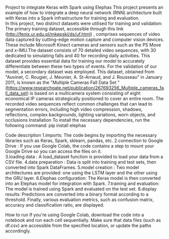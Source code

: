 Project to integrate Keras with Spark using Elephas
This project presents an example of how to integrate a deep neural network (RNN) architecture built with Keras into a Spark infrastructure for training and evaluation.  
In this project, two distinct datasets were utilised for training and validation: 
The primary training dataset, accessible through this link (http://fenix.ur.edu.pl/mkepski/ds/uf.html) , comprises sequences of video data captured by cutting-edge motion capture and computer vision devices. These include Microsoft Kinect cameras and sensors such as the PS Move and x-IMU.The dataset consists of 70 detailed video sequences, with 30 dedicated to simulating falls and 40 for recording daily activities. This dataset provides essential data for training our model to accurately differentiate between these two types of events.
For the validation of our model, a secondary dataset was employed. This dataset, obtained from "Auvinet, C. Rougier, J. Meunier, A. St-Arnaud, and J. Rousseau" in January 2011, is known as the "Multiple Cameras Fall Data Set " (https://www.researchgate.net/publication/267693256_Multiple_cameras_fall_data_set)
is based on a multicamera system consisting of eight economical IP cameras strategically positioned to cover an entire room. The recorded video sequences reflect common challenges that can lead to segmentation errors, including high video compression, shadows, reflections, complex backgrounds, lighting variations, worn objects, and occlusions
Installation
To install the necessary dependencies, run the following command:
pip install elephas

Code description
1.imports:
The code begins by importing the necessary libraries such as Keras, Spark, sklearn, pandas, etc.  2.connection to Google Drive :
If you use Google Colab, the code contains a step to mount your Google Drive so you can access the files on it.  
3.loading data :
A load_dataset function is provided to load your data from a CSV file. 
4.data preparation :
Data is split into training and test sets, then converted into Spark DataFrames.
5.model creation :
Two model architectures are provided: one using the LSTM layer and the other using the GRU layer.
6.Elephas configuration:
The Keras model is then converted into an Elephas model for integration with Spark.
7.training and evaluation:
The model is trained using Spark and evaluated on the test set.
8.display results:
Predictions are converted into a binary format according to a threshold. Finally, various evaluation metrics, such as confusion matrix, accuracy and classification ratio, are displayed.

How to run
If you're using Google Colab, download the code into a notebook and run each cell sequentially.
Make sure that data files (such as df.csv) are accessible from the specified location, or update the paths accordingly.
